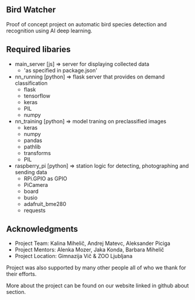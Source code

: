 ## Bird Watcher

Proof of concept project on automatic bird species detection and recognition using AI deep learning.

## Required libaries

- main_server [js] => server for displaying collected data
    - 'as specified in package.json'
- nn_running [python] => flask server that provides on demand classification
    - flask
    - tensorflow
    - keras
    - PIL
    - numpy
- nn_training [python] => model traning on preclassified images
    - keras
    - numpy
    - pandas
    - pathlib
    - transforms
    - PIL
- raspberry_pi [python] => station logic for detecting, photographing and sending data
    - RPi.GPIO as GPIO
    - PiCamera
    - board
    - busio
    - adafruit_bme280
    - requests

## Acknowledgments 
- Project Team: Kalina Mihelič, Andrej Matevc, Aleksander Piciga
- Project Mentors: Alenka Mozer, Jaka Konda, Barbara Mihelič
- Project Location: Gimnazija Vič & ZOO Ljubljana

Project was also supported by many other people all of who we thank for their efforts.

More about the project can be found on our website linked in github about section.
